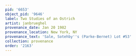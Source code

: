```yaml
---
pid: '6653'
object_pid: '9646'
label: Two Studies of an Ostrich
artist: janbrueghel
provenance_date: Jan 20 1982
provenance_location: New York, NY
provenance_text: 'Sale, Sotehby''s (Parke-Bernet) Lot #53'
collection: provenance
order: '2163'
---
```

